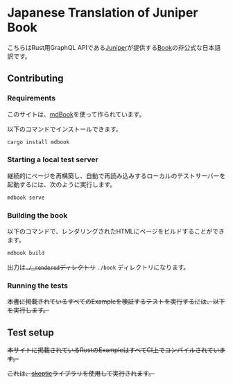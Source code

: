 # Japanese Translation of Juniper Book

こちらはRust用GraphQL APIである[Juniper](https://github.com/graphql-rust/juniper)が提供する[Book](https://graphql-rust.github.io)の非公式な日本語訳です。

## Contributing

### Requirements

このサイトは、[mdBook](https://github.com/rust-lang-nursery/mdBook)を使って作られています。

以下のコマンドでインストールできます。

```bash
cargo install mdbook
```

### Starting a local test server

継続的にページを再構築し、自動で再読み込みするローカルのテストサーバーを起動するには、次のように実行します。

```bash
mdbook serve
```

### Building the book

以下のコマンドで、レンダリングされたHTMLにページをビルドすることができます。

```bash
mdbook build
```

出力は~~`./_rendered`ディレクトリ~~ `./book` ディレクトリになります。

### Running the tests

~~本書に掲載されているすべてのExampleを検証するテストを実行するには、以下を実行します。~~

<!--
```bash
cd ./tests
cargo test
```
-->

## Test setup

~~本サイトに掲載されているRustのExampleはすべてCI上でコンパイルされています。~~

~~これは、[skeptic](https://github.com/budziq/rust-skeptic)ライブラリを使用して実行されます。~~
